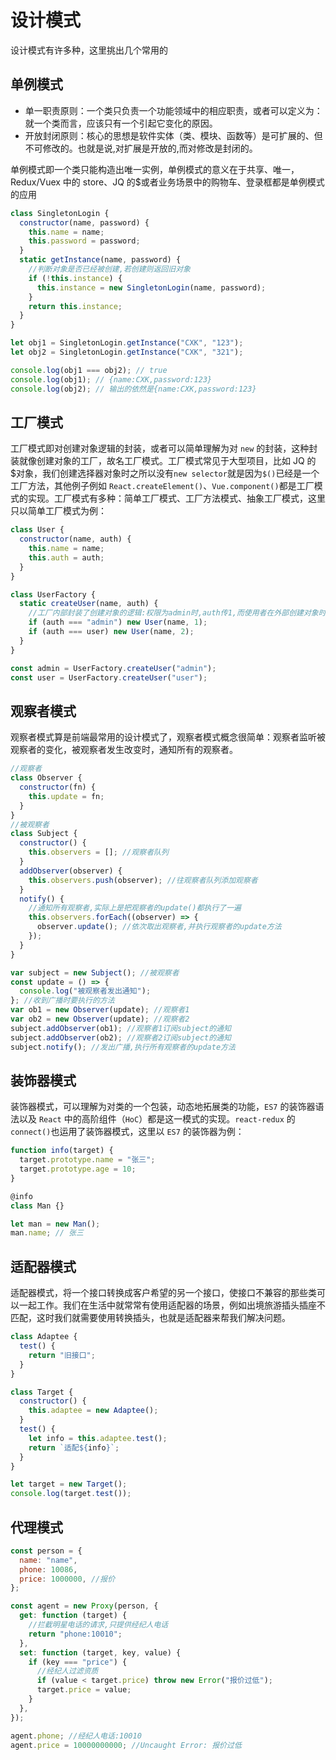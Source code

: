 # 设计模式

设计模式有许多种，这里挑出几个常用的

## 单例模式

- 单一职责原则：一个类只负责一个功能领域中的相应职责，或者可以定义为：就一个类而言，应该只有一个引起它变化的原因。
- 开放封闭原则：核心的思想是软件实体（类、模块、函数等）是可扩展的、但不可修改的。也就是说,对扩展是开放的,而对修改是封闭的。

单例模式即一个类只能构造出唯一实例，单例模式的意义在于共享、唯一，Redux/Vuex 中的 store、JQ 的\$或者业务场景中的购物车、登录框都是单例模式的应用

```js
class SingletonLogin {
  constructor(name, password) {
    this.name = name;
    this.password = password;
  }
  static getInstance(name, password) {
    //判断对象是否已经被创建,若创建则返回旧对象
    if (!this.instance) {
      this.instance = new SingletonLogin(name, password);
    }
    return this.instance;
  }
}

let obj1 = SingletonLogin.getInstance("CXK", "123");
let obj2 = SingletonLogin.getInstance("CXK", "321");

console.log(obj1 === obj2); // true
console.log(obj1); // {name:CXK,password:123}
console.log(obj2); // 输出的依然是{name:CXK,password:123}
```

## 工厂模式

工厂模式即对创建对象逻辑的封装，或者可以简单理解为对 `new` 的封装，这种封装就像创建对象的工厂，故名工厂模式。工厂模式常见于大型项目，比如 JQ 的\$对象，我们创建选择器对象时之所以没有`new selector`就是因为`$()`已经是一个工厂方法，其他例子例如 `React.createElement()`、`Vue.component()`都是工厂模式的实现。工厂模式有多种：简单工厂模式、工厂方法模式、抽象工厂模式，这里只以简单工厂模式为例：

```js
class User {
  constructor(name, auth) {
    this.name = name;
    this.auth = auth;
  }
}

class UserFactory {
  static createUser(name, auth) {
    //工厂内部封装了创建对象的逻辑:权限为admin时,auth传1,而使用者在外部创建对象时,不需要知道admin对应哪个字段
    if (auth === "admin") new User(name, 1);
    if (auth === user) new User(name, 2);
  }
}

const admin = UserFactory.createUser("admin");
const user = UserFactory.createUser("user");
```

## 观察者模式

观察者模式算是前端最常用的设计模式了，观察者模式概念很简单：观察者监听被观察者的变化，被观察者发生改变时，通知所有的观察者。

```js
//观察者
class Observer {
  constructor(fn) {
    this.update = fn;
  }
}
//被观察者
class Subject {
  constructor() {
    this.observers = []; //观察者队列
  }
  addObserver(observer) {
    this.observers.push(observer); //往观察者队列添加观察者
  }
  notify() {
    //通知所有观察者,实际上是把观察者的update()都执行了一遍
    this.observers.forEach((observer) => {
      observer.update(); //依次取出观察者,并执行观察者的update方法
    });
  }
}

var subject = new Subject(); //被观察者
const update = () => {
  console.log("被观察者发出通知");
}; //收到广播时要执行的方法
var ob1 = new Observer(update); //观察者1
var ob2 = new Observer(update); //观察者2
subject.addObserver(ob1); //观察者1订阅subject的通知
subject.addObserver(ob2); //观察者2订阅subject的通知
subject.notify(); //发出广播,执行所有观察者的update方法
```

## 装饰器模式

装饰器模式，可以理解为对类的一个包装，动态地拓展类的功能，`ES7` 的装饰器语法以及 `React` 中的高阶组件（`HoC`）都是这一模式的实现。`react-redux` 的 `connect()`也运用了装饰器模式，这里以 `ES7` 的装饰器为例：

```js
function info(target) {
  target.prototype.name = "张三";
  target.prototype.age = 10;
}

@info
class Man {}

let man = new Man();
man.name; // 张三
```

## 适配器模式

适配器模式，将一个接口转换成客户希望的另一个接口，使接口不兼容的那些类可以一起工作。我们在生活中就常常有使用适配器的场景，例如出境旅游插头插座不匹配，这时我们就需要使用转换插头，也就是适配器来帮我们解决问题。

```js
class Adaptee {
  test() {
    return "旧接口";
  }
}

class Target {
  constructor() {
    this.adaptee = new Adaptee();
  }
  test() {
    let info = this.adaptee.test();
    return `适配${info}`;
  }
}

let target = new Target();
console.log(target.test());
```

## 代理模式

```js
const person = {
  name: "name",
  phone: 10086,
  price: 1000000, //报价
};

const agent = new Proxy(person, {
  get: function (target) {
    //拦截明星电话的请求,只提供经纪人电话
    return "phone:10010";
  },
  set: function (target, key, value) {
    if (key === "price") {
      //经纪人过滤资质
      if (value < target.price) throw new Error("报价过低");
      target.price = value;
    }
  },
});

agent.phone; //经纪人电话:10010
agent.price = 10000000000; //Uncaught Error: 报价过低
```
